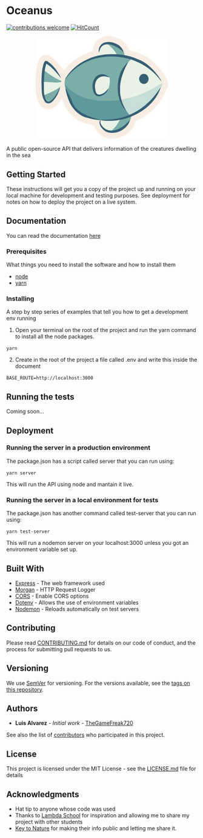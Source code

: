 # Oceanus

[![contributions welcome](https://img.shields.io/badge/contributions-welcome-brightgreen.svg?style=flat)](https://github.com/TheGameFreak720/Oceanus/issues)
[![HitCount](http://hits.dwyl.io/TheGameFreak720/Oceanus.svg)](http://hits.dwyl.io/TheGameFreak720/Oceanus)


<p align="center"> 
    <img width="350" src="public/logo.jpg">
</p>

A public open-source API that delivers information of the creatures dwelling in the sea

## Getting Started

These instructions will get you a copy of the project up and running on your local machine for development and testing purposes. See deployment for notes on how to deploy the project on a live system.

## Documentation

You can read the documentation [here](DOCUMENTATION.md)

### Prerequisites

What things you need to install the software and how to install them

* [node](https://nodejs.org/en/)
* [yarn](https://yarnpkg.com/en/)


### Installing

A step by step series of examples that tell you how to get a development env running

1. Open your terminal on the root of the project and run the yarn command to install all the node packages.

```
yarn
```

2. Create in the root of the project a file called .env and write this inside the document

```
BASE_ROUTE=http://localhost:3000
```

## Running the tests

Coming soon...

## Deployment

### Running the server in a production environment

The package.json has a script called server that you can run using:

```
yarn server
```

This will run the API using node and mantain it live.

### Running the server in a local environment for tests

The package.json has another command called test-server that you can run using:

```
yarn test-server
```

This will run a nodemon server on your localhost:3000 unless you got an environment variable set up.

## Built With

* [Express](https://expressjs.com/) - The web framework used
* [Morgan](https://www.npmjs.com/package/morgan/v/1.1.1) - HTTP Request Logger
* [CORS](https://github.com/expressjs/cors) - Enable CORS options
* [Dotenv](https://www.npmjs.com/package/dotenv) - Allows the use of environment variables
* [Nodemon](https://nodemon.io/) - Reloads automatically on test servers

## Contributing

Please read [CONTRIBUTING.md](CONTRIBUTING.md) for details on our code of conduct, and the process for submitting pull requests to us.

## Versioning

We use [SemVer](http://semver.org/) for versioning. For the versions available, see the [tags on this repository](https://github.com/TheGameFreak720/Oceanus/tags). 

## Authors

* **Luis Alvarez** - *Initial work* - [TheGameFreak720](https://github.com/TheGameFreak720)

See also the list of [contributors](https://github.com/TheGameFreak720/Oceanus/graphs/contributors) who participated in this project.

## License

This project is licensed under the MIT License - see the [LICENSE.md](LICENSE.md) file for details

## Acknowledgments

* Hat tip to anyone whose code was used
* Thanks to [Lambda School](https://lambdaschool.com/?utm_medium=cpc&utm_source=google&utm_campaign=branded&utm_term=lambda%20school&gclid=CjwKCAjwm-fkBRBBEiwA966fZLQKD6-gkztYNzNLDK7_rjl-7T0nQxYkMO-VA4cduJJBklwUNgU91hoCXNsQAvD_BwE) for inspiration and allowing me to share my project with other students
* [Key to Nature](http://species-identification.org/index.php?groep=Animals&selectie=1&hoofdgroepen_pad=%2C1) for making their info public and letting me share it.